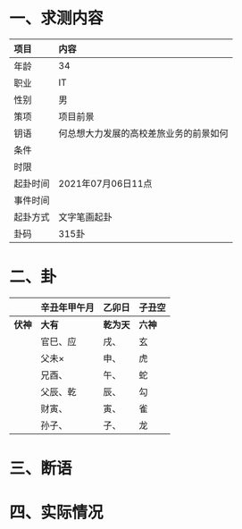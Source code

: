 # 一、求测内容
|项目|内容|
|:-|:-|
|年龄|34|
|职业|IT|
|性别|男|
|策项|项目前景|
|钥语|何总想大力发展的高校差旅业务的前景如何|
|条件||
|时限||
|起卦时间|2021年07月06日11点|
|事件时间||
|起卦方式|文字笔画起卦|
|卦码|315卦|

# 二、卦
||辛丑年甲午月|乙卯日|子丑空|
|:-|:-|:-|:-|
|**伏神**|**大有**|**乾为天**|**六神**|
||官巳、应|戌、|玄|
||父未×|申、|虎|
||兄酉、|午、|蛇|
||父辰、乾|辰、|勾|
||财寅、|寅、|雀|
||孙子、|子、|龙|


# 三、断语

# 四、实际情况